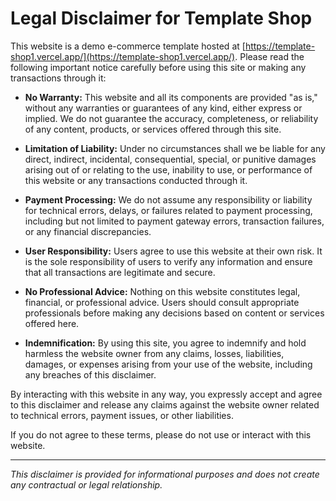 # Legal Disclaimer for Template Shop

This website is a demo e-commerce template hosted at [https://template-shop1.vercel.app/](https://template-shop1.vercel.app/). Please read the following important notice carefully before using this site or making any transactions through it:

- **No Warranty:** This website and all its components are provided "as is," without any warranties or guarantees of any kind, either express or implied. We do not guarantee the accuracy, completeness, or reliability of any content, products, or services offered through this site.

- **Limitation of Liability:** Under no circumstances shall we be liable for any direct, indirect, incidental, consequential, special, or punitive damages arising out of or relating to the use, inability to use, or performance of this website or any transactions conducted through it.

- **Payment Processing:** We do not assume any responsibility or liability for technical errors, delays, or failures related to payment processing, including but not limited to payment gateway errors, transaction failures, or any financial discrepancies.

- **User Responsibility:** Users agree to use this website at their own risk. It is the sole responsibility of users to verify any information and ensure that all transactions are legitimate and secure.

- **No Professional Advice:** Nothing on this website constitutes legal, financial, or professional advice. Users should consult appropriate professionals before making any decisions based on content or services offered here.

- **Indemnification:** By using this site, you agree to indemnify and hold harmless the website owner from any claims, losses, liabilities, damages, or expenses arising from your use of the website, including any breaches of this disclaimer.

By interacting with this website in any way, you expressly accept and agree to this disclaimer and release any claims against the website owner related to technical errors, payment issues, or other liabilities.

If you do not agree to these terms, please do not use or interact with this website.

---
*This disclaimer is provided for informational purposes and does not create any contractual or legal relationship.*
